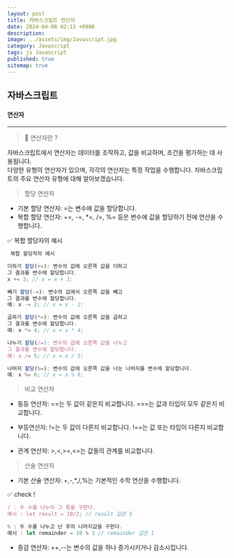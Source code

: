 ```yaml
---
layout: post
title: 자바스크립트 연산자
date: 2024-04-08 02:13 +0900
description: 
image: ../assets/img/Javascript.jpg
category: Javascript
tags: js Javascript
published: true
sitemap: true
---
```

## 자바스크립트



#### 연산자

<hr />

> 🍳 연산자란 ?

자바스크립트에서 연산자는 데이터를 조작하고, 값을 비교하며, 조건을 평가하는 데 사용됩니다.<br>
다양한 유형의 연산자가 있으며, 각각의 연산자는 특정 작업을 수행합니다.
자바스크립트의 주요 연산자 유형에 대해 알아보겠습니다.


> 할당 연산자

* 기본 할당 연산자: =는 변수에 값을 할당합니다.
* 복합 할당 연산자: +=, -=, *=, /=, %= 등은 변수에 값을 할당하기 전에 연산을 수행합니다.


✅ 복합 할당자의 예시
```javascript
 복합 할당자의 예시

더하기 할당(+=): 변수의 값에 오른쪽 값을 더하고
그 결과를 변수에 할당합니다.
x += 3; // x = x + 3;

빼기 할당(-=): 변수의 값에서 오른쪽 값을 빼고
그 결과를 변수에 할당합니다.
예: x -= 2; // x = x - 2;

곱하기 할당(*=): 변수의 값에 오른쪽 값을 곱하고
그 결과를 변수에 할당합니다.
예: x *= 4; // x = x * 4;

나누기 할당(/=): 변수의 값에 오른쪽 값을 나누고
그 결과를 변수에 할당합니다.
예: x /= 5; // x = x / 5;

나머지 할당(%=): 변수의 값에 오른쪽 값을 나눈 나머지를 변수에 할당합니다.
예: x %= 6; // x = x % 6;

```


> 비교 연산자

* 동등 연산자: ==는 두 값이 같은지 비교합니다.
===는 값과 타입이 모두 같은지 비교합니다.

* 부등연산자: !=는 두 값이 다른지 비교합니다.
!==는 값 또는 타입이 다른지 비교합니다.

* 관계 연산자: >,<,>=,<=는 값들의 관계를 비교합니다.


> 산술 연산자

* 기본 산술 연산자: +,-,*,/,%는 기본적인 수학 연산을 수행합니다.

✅ check !
```javascript
/ : 두 수를 나누어 그 몫을 구한다.
예시 : let result = 10/2; // result 값은 5

% : 두 수를 나누고 난 후의 나머지값을 구한다.
예시 : let remainder = 10 % 3 // remainder 값은 1
```

* 증감 연산자: ++,--는 변수의 값을 하나 증가시키거나 감소시킵니다.

